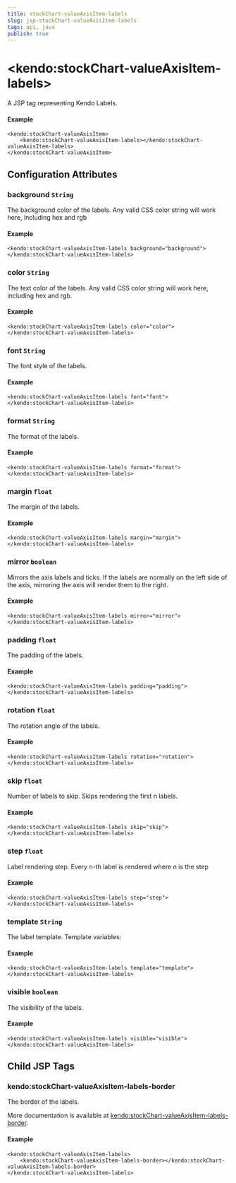 ```yaml
---
title: stockChart-valueAxisItem-labels
slug: jsp-stockChart-valueAxisItem-labels
tags: api, java
publish: true
---
```


# \<kendo:stockChart-valueAxisItem-labels\>
A JSP tag representing Kendo Labels.

#### Example
    <kendo:stockChart-valueAxisItem>
        <kendo:stockChart-valueAxisItem-labels></kendo:stockChart-valueAxisItem-labels>
    </kendo:stockChart-valueAxisItem>


## Configuration Attributes


### background `String`

The background color of the labels. Any valid CSS color string will work here, including
hex and rgb

#### Example
    <kendo:stockChart-valueAxisItem-labels background="background">
    </kendo:stockChart-valueAxisItem-labels>



### color `String`

The text color of the labels. Any valid CSS color string will work here, including hex and rgb.

#### Example
    <kendo:stockChart-valueAxisItem-labels color="color">
    </kendo:stockChart-valueAxisItem-labels>



### font `String`

The font style of the labels.

#### Example
    <kendo:stockChart-valueAxisItem-labels font="font">
    </kendo:stockChart-valueAxisItem-labels>



### format `String`

The format of the labels.

#### Example
    <kendo:stockChart-valueAxisItem-labels format="format">
    </kendo:stockChart-valueAxisItem-labels>



### margin `float`

The margin of the labels.

#### Example
    <kendo:stockChart-valueAxisItem-labels margin="margin">
    </kendo:stockChart-valueAxisItem-labels>



### mirror `boolean`

Mirrors the axis labels and ticks.
If the labels are normally on the left side of the axis,
mirroring the axis will render them to the right.

#### Example
    <kendo:stockChart-valueAxisItem-labels mirror="mirror">
    </kendo:stockChart-valueAxisItem-labels>



### padding `float`

The padding of the labels.

#### Example
    <kendo:stockChart-valueAxisItem-labels padding="padding">
    </kendo:stockChart-valueAxisItem-labels>



### rotation `float`

The rotation angle of the labels.

#### Example
    <kendo:stockChart-valueAxisItem-labels rotation="rotation">
    </kendo:stockChart-valueAxisItem-labels>



### skip `float`

Number of labels to skip.
Skips rendering the first n labels.

#### Example
    <kendo:stockChart-valueAxisItem-labels skip="skip">
    </kendo:stockChart-valueAxisItem-labels>



### step `float`

Label rendering step.
Every n-th label is rendered where n is the step

#### Example
    <kendo:stockChart-valueAxisItem-labels step="step">
    </kendo:stockChart-valueAxisItem-labels>



### template `String`

The label template.
Template variables:

#### Example
    <kendo:stockChart-valueAxisItem-labels template="template">
    </kendo:stockChart-valueAxisItem-labels>



### visible `boolean`

The visibility of the labels.

#### Example
    <kendo:stockChart-valueAxisItem-labels visible="visible">
    </kendo:stockChart-valueAxisItem-labels>



## Child JSP Tags

### kendo:stockChart-valueAxisItem-labels-border

The border of the labels.

More documentation is available at [kendo:stockChart-valueAxisItem-labels-border](/api/wrappers/jsp/stockchart/valueaxisitem-labels-border).

#### Example

    <kendo:stockChart-valueAxisItem-labels>
        <kendo:stockChart-valueAxisItem-labels-border></kendo:stockChart-valueAxisItem-labels-border>
    </kendo:stockChart-valueAxisItem-labels>
 
